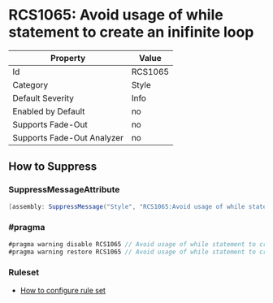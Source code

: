 # RCS1065: Avoid usage of while statement to create an inifinite loop

Property | Value
--- | --- 
Id | RCS1065
Category | Style
Default Severity | Info
Enabled by Default | no
Supports Fade-Out | no
Supports Fade-Out Analyzer | no

## How to Suppress

### SuppressMessageAttribute

```csharp
[assembly: SuppressMessage("Style", "RCS1065:Avoid usage of while statement to create an inifinite loop.", Justification = "<Pending>")]
```

### \#pragma

```csharp
#pragma warning disable RCS1065 // Avoid usage of while statement to create an inifinite loop.
#pragma warning restore RCS1065 // Avoid usage of while statement to create an inifinite loop.
```

### Ruleset

* [How to configure rule set](../HowToConfigureAnalyzers.md)
